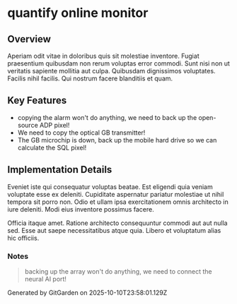 # quantify online monitor

## Overview
Aperiam odit vitae in doloribus quis sit molestiae inventore. Fugiat praesentium quibusdam non rerum voluptas error commodi. Sunt nisi non ut veritatis sapiente mollitia aut culpa. Quibusdam dignissimos voluptates. Facilis nihil facilis. Qui nostrum facere blanditiis et quam.

## Key Features
- copying the alarm won't do anything, we need to back up the open-source ADP pixel!
- We need to copy the optical GB transmitter!
- The GB microchip is down, back up the mobile hard drive so we can calculate the SQL pixel!

## Implementation Details
Eveniet iste qui consequatur voluptas beatae. Est eligendi quia veniam voluptate esse ex deleniti. Cupiditate aspernatur pariatur molestiae ut nihil tempora sit porro non. Odio et ullam ipsa exercitationem omnis architecto in iure deleniti. Modi eius inventore possimus facere.
 Officia itaque amet. Ratione architecto consequuntur commodi aut aut nulla sed. Esse aut saepe necessitatibus atque quia. Libero et voluptatum alias hic officiis.

### Notes
> backing up the array won't do anything, we need to connect the neural AI port!

Generated by GitGarden on 2025-10-10T23:58:01.129Z